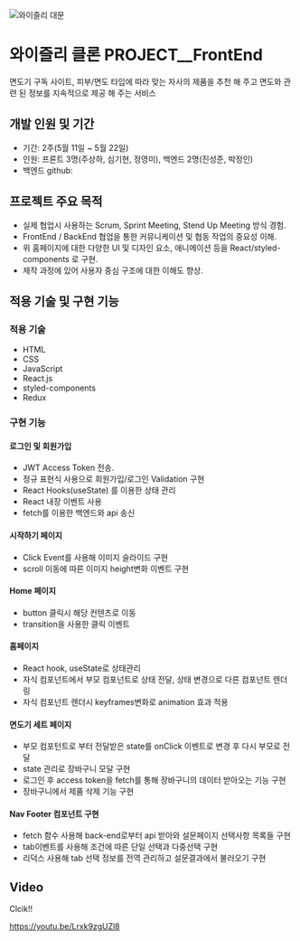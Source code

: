 ![와이즐리 대문](https://user-images.githubusercontent.com/48509329/85009219-0cbc4880-b199-11ea-847c-ae461e590bba.png)

# 와이즐리 클론 PROJECT__FrontEnd
면도기 구독 사이트, 피부/면도 타입에 따라 맞는 자사의 제품을 추천 해 주고 면도와 관련 된 정보를 지속적으로 제공 해 주는 서비스

## 개발 인원 및 기간
- 기간: 2주(5월 11일 ~ 5월 22일)
- 인원: 프론트 3명(주상하, 심기현, 정영미), 백엔드 2명(진성준, 박정인)
- 백엔드 github: 

## 프로젝트 주요 목적
- 실제 협업시 사용하는 Scrum, Sprint Meeting, Stend Up Meeting 방식 경험.
- FrontEnd / BackEnd 협업을 통한 커뮤니케이션 및 협동 작업의 중요성 이해.
- 위 홈페이지에 대한 다양한 UI 및 디자인 요소, 애니메이션 등을 React/styled-components 로 구현.
- 제작 과정에 있어 사용자 중심 구조에 대한 이해도 향상.

## 적용 기술 및 구현 기능

### 적용 기술
- HTML
- CSS
- JavaScript
- React.js
- styled-components
- Redux

### 구현 기능

#### 로그인 및 회원가입

- JWT Access Token 전송.
- 정규 표현식 사용으로 회원가입/로그인 Validation 구현
- React Hooks(useState) 를 이용한 상태 관리
- React 내장 이벤트 사용
- fetch를 이용한 백엔드와 api 송신

#### 시작하기 페이지

- Click Event를 사용해 이미지 슬라이드 구현
- scroll 이동에 따른 이미지 height변화 이벤트 구현

#### Home 페이지

- button 클릭시 해당 컨텐츠로 이동
- transition을 사용한 클릭 이벤트

#### 홈페이지

- React hook, useState로 상태관리
- 자식 컴포넌트에서 부모 컴포넌트로 상태 전달, 상태 변경으로 다른 컴포넌트 렌더링
- 자식 컴포넌트 렌더시 keyframes변화로 animation 효과 적용

#### 면도기 세트 페이지

- 부모 컴포턴트로 부터 전달받은 state를  onClick 이벤트로 변경 후 다시 부모로 전달
- state 관리로  장바구니 모달 구현
- 로그인 후 access token을 fetch를 통해  장바구니의 데이터 받아오는 기능 구현
- 장바구니에서 제품 삭제 기능 구현

#### Nav Footer 컴포넌트 구현
- fetch 함수 사용해 back-end로부터 api 받아와 설문페이지 선택사항 목록들 구현
- tab이벤트를 사용해 조건에 따른 단일 선택과 다중선택 구현
- 리덕스 사용해 tab 선택 정보를 전역 관리하고 설문결과에서 불러오기 구현



## Video

Clcik!!

https://youtu.be/Lrxk9zgUZl8
